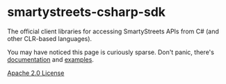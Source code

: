 # smartystreets-csharp-sdk

The official client libraries for accessing SmartyStreets APIs from C# (and other CLR-based languages).

You may have noticed this page is curiously sparse. Don't panic, there's [documentation](https://smartystreets.com/docs/sdk/csharp) and [examples](src/examples).

[Apache 2.0 License](LICENSE.txt)
